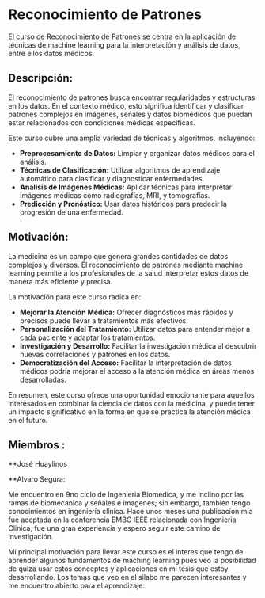 # Reconocimiento de Patrones

El curso de Reconocimiento de Patrones se centra en la aplicación de técnicas de machine learning para la interpretación y análisis de datos, entre ellos datos médicos. 

## Descripción:

El reconocimiento de patrones  busca encontrar regularidades y estructuras en los datos. En el contexto médico, esto significa identificar y clasificar patrones complejos en imágenes, señales y datos biomédicos que puedan estar relacionados con condiciones médicas específicas.

Este curso cubre una amplia variedad de técnicas y algoritmos, incluyendo:

- **Preprocesamiento de Datos:** Limpiar y organizar datos médicos para el análisis.
- **Técnicas de Clasificación:** Utilizar algoritmos de aprendizaje automático para clasificar y diagnosticar enfermedades.
- **Análisis de Imágenes Médicas:** Aplicar técnicas para interpretar imágenes médicas como radiografías, MRI, y tomografías.
- **Predicción y Pronóstico:** Usar datos históricos para predecir la progresión de una enfermedad.

## Motivación:

La medicina es un campo que genera grandes cantidades de datos complejos y diversos. El reconocimiento de patrones mediante machine learning permite a los profesionales de la salud interpretar estos datos de manera más eficiente y precisa.

La motivación para este curso radica en:

- **Mejorar la Atención Médica:** Ofrecer diagnósticos más rápidos y precisos puede llevar a tratamientos más efectivos.
- **Personalización del Tratamiento:** Utilizar datos para entender mejor a cada paciente y adaptar los tratamientos.
- **Investigación y Desarrollo:** Facilitar la investigación médica al descubrir nuevas correlaciones y patrones en los datos.
- **Democratización del Acceso:** Facilitar la interpretación de datos médicos podría mejorar el acceso a la atención médica en áreas menos desarrolladas.

En resumen, este curso ofrece una oportunidad emocionante para aquellos interesados en combinar la ciencia de datos con la medicina, y puede tener un impacto significativo en la forma en que se practica la atención médica en el futuro.


## Miembros :

**José Huaylinos

**Alvaro Segura:

Me encuentro en 9no ciclo de Ingenieria Biomedica, y me inclino por las ramas de biomecanica y señales e imagenes; sin embargo, tambien tengo conocimientos en ingeniería clínica. Hace unos meses una publicacion mia fue aceptada en la conferencia EMBC IEEE relacionada con Ingenieria Clinica, fue una gran experiencia y espero seguir este camino de investigación. 

Mi principal motivación para llevar este curso es el interes que tengo de aprender algunos fundamentos de maching learning pues veo la posibilidad de quiza usar estos conceptos y aplicaciones en mi tesis que estoy desarrollando. Los temas que veo en el silabo me parecen interesantes y me encuentro abierto para el aprendizaje. 

